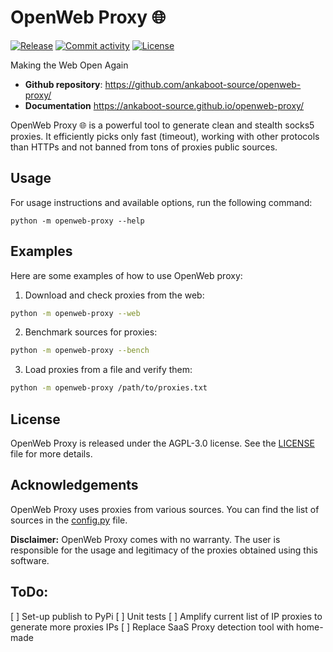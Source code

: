 # OpenWeb Proxy 🌐

[![Release](https://img.shields.io/github/v/release/ankaboot-source/openweb-proxy)](https://img.shields.io/github/v/release/ankaboot-source/openweb-proxy)
[![Commit activity](https://img.shields.io/github/commit-activity/m/ankaboot-source/openweb-proxy)](https://img.shields.io/github/commit-activity/m/ankaboot-source/openweb-proxy)
[![License](https://img.shields.io/github/license/ankaboot-source/openweb-proxy)](https://img.shields.io/github/license/ankaboot-source/openweb-proxy)

Making the Web Open Again

- **Github repository**: <https://github.com/ankaboot-source/openweb-proxy/>
- **Documentation** <https://ankaboot-source.github.io/openweb-proxy/>

OpenWeb Proxy 🌐 is a powerful tool to generate clean and stealth socks5 proxies. It efficiently picks only fast (timeout), working with other protocols than HTTPs and not banned from tons of proxies public sources.


## Usage

For usage instructions and available options, run the following command:

```
python -m openweb-proxy --help
```

## Examples

Here are some examples of how to use OpenWeb proxy:

1. Download and check proxies from the web:
```sh
python -m openweb-proxy --web
```

2. Benchmark sources for proxies:

```sh
python -m openweb-proxy --bench
```

3. Load proxies from a file and verify them:

```sh
python -m openweb-proxy /path/to/proxies.txt
```

## License

OpenWeb Proxy is released under the AGPL-3.0 license. See the [LICENSE](/LICENSE) file for more details.

## Acknowledgements

OpenWeb Proxy uses proxies from various sources. You can find the list of sources in the [config.py](/openweb_proxy/config.py) file.

**Disclaimer:** OpenWeb Proxy comes with no warranty. The user is responsible for the usage and legitimacy of the proxies obtained using this software.

## ToDo:
[ ] Set-up publish to PyPi
[ ] Unit tests
[ ] Amplify current list of IP proxies to generate more proxies IPs
[ ] Replace SaaS Proxy detection tool with home-made
